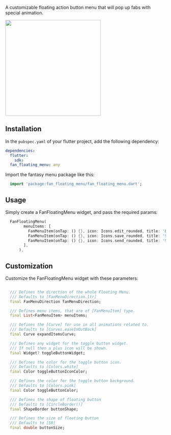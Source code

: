 A customizable floating action button menu that will pop up fabs with special animation.

<image src="https://github.com/user-attachments/assets/9512289a-2256-4f7e-aba3-9d72a366d522" width=300>
 

## Installation

In the `pubspec.yaml` of your flutter project, add the following dependency:

```yaml
dependencies:
  flutter:
    sdk:
  fan_floating_menu: any
```

Import the fantasy menu package like this:

```dart
  import 'package:fan_floating_menu/fan_floating_menu.dart';
```

## Usage

Simply create a FanFloatingMenu widget, and pass the required params:

```dart
  FanFloatingMenu(
        menuItems: [
          FanMenuItem(onTap: () {}, icon: Icons.edit_rounded, title: 'Edit Texts'),
          FanMenuItem(onTap: () {}, icon: Icons.save_rounded, title: 'Save Notes'),
          FanMenuItem(onTap: () {}, icon: Icons.send_rounded, title: 'Send Images'),
        ],
      ),
```

## Customization

Customize the FanFloatingMenu widget with these parameters:

```dart

  /// Defines the direction of the whole Floating Menu.
  /// Defaults to [FanMenuDirection.ltr]
  final FanMenuDirection fanMenuDirection;

  /// Defines menu items, that are of [FanMenuItem] type.
  final List<FanMenuItem> menuItems;

  /// Defines the [Curve] for use in all animations related to.
  /// Defaults to [Curves.easeInOutBack]
  final Curve expandItemsCurve;

  /// Defines any widget for the toggle button widget.
  /// If null then a plus icon will be shown.
  final Widget? toggleButtonWidget;

  /// Defines the color for the toggle button icon.
  /// Defaults to [Colors.white]
  final Color toggleButtonIconColor;

  /// Defines the color for the toggle button background.
  /// Defaults to [Colors.pink]
  final Color toggleButtonColor; 

  /// Defines the shape of floating button
  /// Defaults to [CircleBorder()]
  final ShapeBorder buttonShape;

  /// Defines the size of floating button
  /// Defaults to [50]
  final double buttonSize;

```
